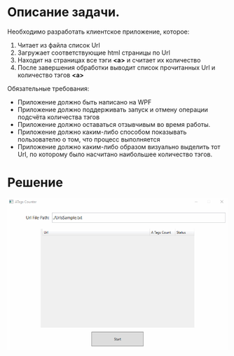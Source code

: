 # Описание задачи.

Необходимо разработать клиентское приложение, которое:

1) Читает из файла список Url
2) Загружает соответствующие html страницы по Url
3) Находит на страницах все тэги **\<a>** и считает их количество
4) После завершения обработки выводит список прочитанных Url и количество тэгов **\<a>**

Обязательные требования:

+ Приложение должно быть написано на WPF
+ Приложение должно поддерживать запуск и отмену операции подсчёта количества тэгов
+ Приложение должно оставаться отзывчивым во время работы. 
+ Приложение должно каким-либо способом показывать пользователю о том,
что процесс выполняется
+ Приложение должно каким-либо образом визуально выделить тот Url,
по которому было насчитано наибольшее количество тэгов.

# Решение

![show](./solution.gif)